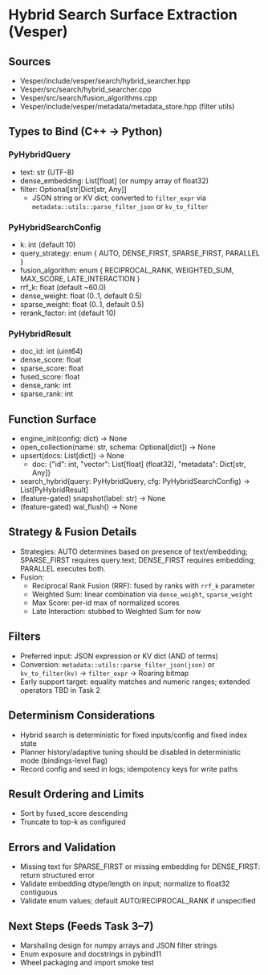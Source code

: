 # Hybrid Search Surface Extraction (Vesper)

## Sources
- Vesper/include/vesper/search/hybrid_searcher.hpp
- Vesper/src/search/hybrid_searcher.cpp
- Vesper/src/search/fusion_algorithms.cpp
- Vesper/include/vesper/metadata/metadata_store.hpp (filter utils)

## Types to Bind (C++ -> Python)

### PyHybridQuery
- text: str (UTF-8)
- dense_embedding: List[float] (or numpy array of float32)
- filter: Optional[str|Dict[str, Any]]
  - JSON string or KV dict; converted to `filter_expr` via `metadata::utils::parse_filter_json` or `kv_to_filter`

### PyHybridSearchConfig
- k: int (default 10)
- query_strategy: enum { AUTO, DENSE_FIRST, SPARSE_FIRST, PARALLEL }
- fusion_algorithm: enum { RECIPROCAL_RANK, WEIGHTED_SUM, MAX_SCORE, LATE_INTERACTION }
- rrf_k: float (default ~60.0)
- dense_weight: float (0..1, default 0.5)
- sparse_weight: float (0..1, default 0.5)
- rerank_factor: int (default 10)

### PyHybridResult
- doc_id: int (uint64)
- dense_score: float
- sparse_score: float
- fused_score: float
- dense_rank: int
- sparse_rank: int

## Function Surface
- engine_init(config: dict) -> None
- open_collection(name: str, schema: Optional[dict]) -> None
- upsert(docs: List[dict]) -> None
  - doc: {"id": int, "vector": List[float] (float32), "metadata": Dict[str, Any]}
- search_hybrid(query: PyHybridQuery, cfg: PyHybridSearchConfig) -> List[PyHybridResult]
- (feature-gated) snapshot(label: str) -> None
- (feature-gated) wal_flush() -> None

## Strategy & Fusion Details
- Strategies: AUTO determines based on presence of text/embedding; SPARSE_FIRST requires query.text; DENSE_FIRST requires embedding; PARALLEL executes both.
- Fusion:
  - Reciprocal Rank Fusion (RRF): fused by ranks with `rrf_k` parameter
  - Weighted Sum: linear combination via `dense_weight`, `sparse_weight`
  - Max Score: per-id max of normalized scores
  - Late Interaction: stubbed to Weighted Sum for now

## Filters
- Preferred input: JSON expression or KV dict (AND of terms)
- Conversion: `metadata::utils::parse_filter_json(json)` or `kv_to_filter(kv)` -> `filter_expr` -> Roaring bitmap
- Early support target: equality matches and numeric ranges; extended operators TBD in Task 2

## Determinism Considerations
- Hybrid search is deterministic for fixed inputs/config and fixed index state
- Planner history/adaptive tuning should be disabled in deterministic mode (bindings-level flag)
- Record config and seed in logs; idempotency keys for write paths

## Result Ordering and Limits
- Sort by fused_score descending
- Truncate to top-k as configured

## Errors and Validation
- Missing text for SPARSE_FIRST or missing embedding for DENSE_FIRST: return structured error
- Validate embedding dtype/length on input; normalize to float32 contiguous
- Validate enum values; default AUTO/RECIPROCAL_RANK if unspecified

## Next Steps (Feeds Task 3–7)
- Marshaling design for numpy arrays and JSON filter strings
- Enum exposure and docstrings in pybind11
- Wheel packaging and import smoke test
